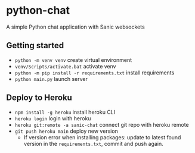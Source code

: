 # python-chat
A simple Python chat application with Sanic websockets

## Getting started
- `python -m venv venv` create virtual environment
- `venv/Scripts/activate.bat` activate venv
- `python -m pip install -r requirements.txt` install requirements
- `python main.py` launch server

## Deploy to Heroku
- `npm install -g heroku` install heroku CLI
- `heroku login` login with heroku
- `heroku git:remote -a sanic-chat` connect git repo with heroku remote
- `git push heroku main` deploy new version
  - If version error when installing packages: update to latest found version in the `requirements.txt`, commit and push again.